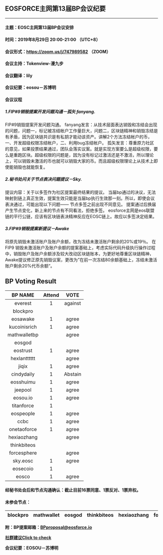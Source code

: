 ## EOSFORCE主网第13届BP会议纪要
---
#### 主题：EOSC主网第13届BP会议安排
#### 时间：2019年8月29日 20:00-21:00 （UTC+8）
#### 会议形式：https://zoom.us/j/747989582 （ZOOM）
#### 会议主持：Tokenview-漫九步
#### 会议翻译：lily
#### 会议纪要：eosou－苏博明
#### 会议议程
##### 1.FIP#9销毁提案开发问题沟通－孤矢 fanyang.
FIP#9销毁提案开发问题沟通。
fanyang发言：从技术层面表达销毁和冻结会出现的问题，问题一，标记被冻结帐户工作量巨大，问题二，区块链精神和销毁冻结是有矛盾，因为区块链共识是有私钥才能动该资产。讲解2个方法冻结帐户的币，一、开发超级权限冻结帐户，二、利用bug冻结帐户。
孤矢发言：尊重原力社区的意见，如果投票结果通过，团队会落实议案。就是实现方案要么是超级权限，要么是重跑区块。超级权限的问题是，因为没有标记过激活还是不激活，所以理论上，可以销毁未激活的币也就可以销毁大家的币。而且超级权限理论上从技术上即使能销毁也就能恢复。
##### 2.秘书处问关于节点表决问题提议－Sky.
提议内容：关于以多签作为社区提案最终结果的提议。
当届bp通过的决议，无法映射到链上真正生效，提案生效只能是当届bp执行生效那一刻。所以，即使会议表决通过，可能出现以下问题——
节点多签之前出现不同意见。
提案通过后换届产生节点变化，新上来的节点有不同看法，拒绝多签。
eosforce主网是eos联盟链的平行公链，应该有区块链表决精神反应在EOSC链上。故应以多签决定结果。
##### 3.FIP#9销毁提案新提议－Awake
将原先销毁未激活账户及账户余额，改为冻结未激活账户剩余的20%或19％。
在FIP9 销毁未激活账户及账户余额的提案基础上，考虑实际代码升级执行操作过程中，销毁账户及账户余额涉及较大改动区块链账本，为更好地尊重区块链精神，Awake提议修正原先销毁议案，更改为”在前一次冻结80余额基础上，冻结未激活账户剩余20%代币余额“。
## BP Voting Result

|BP NAME |Attend|VOTE |
|:---:|:---:|:---:|
|everest|1|against
|blockpro| |
|eosawake|1|agree
|kucoinisrich|1 |agree
|mathwalletbp||agree
|eosgod| |
|eostrust|1|agree
|hexlantttttt||agree
|jiqix|1|agree
|cindydaily|1|Abstain
|eosshuimu|1|agree
|jeepool|1|agree
|eosou.io|1|agree
|titanforce|1|
|eospeople|1|agree
|ccbc|1|agree
|onetaoforce|1|agree
|hexiaozhang||agree
|thinkbiteos||
|forcesphere| |agree
|sky.eosc| 1 |agree
|eosecoio|  1 |
|eosco|1|agree
#### 经秘书处会后和节点沟通确认：截止目前16票同意、1票反对、1票弃权。
#### 未参会节点：
|blockpro |mathwallet|eosgod |thinkbiteos|hexiaozhang|forcesphere|hexlantttttt|
|:---:|:---:|:---:|:---:|:---:|:---:|:---:|
**附：BP提案邮箱：BPproposal@eosforce.io**

**[社群建议Click to check](http://note.youdao.com/noteshare?id=5b628c20b7a694f7e46078544c5415a8)**

**会议纪要：EOSOU－苏博明**
